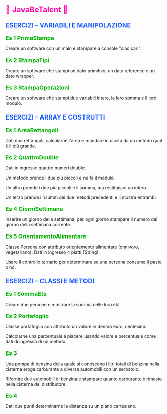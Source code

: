<h1 style="color: #ff00a8; font-size: 24px; margin-bottom: 12px;">🚀 JavaBeTalent 🌟</h1>

<h2 style="color: #1f5eff; font-size: 20px; margin-top: 24px; margin-bottom: 8px;">ESERCIZI – VARIABILI E MANIPOLAZIONE</h2>

<h3 style="color: #00b300; font-size: 18px; margin-top: 18px; margin-bottom: 6px;">Es 1 PrimaStampa</h3>
<p>Creare un software con un main e stampare a console "ciao cari".</p>

<h3 style="color: #00b300; font-size: 18px; margin-top: 18px; margin-bottom: 6px;">Es 2 StampaTipi</h3>
<p>Creare un software che stampi un dato primitivo, un dato reference e un dato wrapper.</p>

<h3 style="color: #00b300; font-size: 18px; margin-top: 18px; margin-bottom: 6px;">Es 3 StampaOperazioni</h3>
<p>Creare un software che stampi due variabili intere, la loro somma e il loro modulo.</p>

<h2 style="color: #1f5eff; font-size: 20px; margin-top: 24px; margin-bottom: 8px;">ESERCIZI – ARRAY E COSTRUTTI</h2>

<h3 style="color: #00b300; font-size: 18px; margin-top: 18px; margin-bottom: 6px;">Es 1 AreaRettangoli</h3>
<p>Dati due rettangoli, calcolarne l'area e mandare in uscita da un metodo qual è il più grande.</p>

<h3 style="color: #00b300; font-size: 18px; margin-top: 18px; margin-bottom: 6px;">Es 2 QuattroDouble</h3>
<p>Dati in ingresso quattro numeri double.</p>
<p>Un metodo prende i due più piccoli e ne fa il modulo.</p>
<p>Un altro prende i due più piccoli e li somma, ma restituisce un intero.</p>
<p>Un terzo prende i risultati dei due metodi precedenti e li mostra entrambi.</p>

<h3 style="color: #00b300; font-size: 18px; margin-top: 18px; margin-bottom: 6px;">Es 4 GiorniSettimana</h3>
<p>Inserire un giorno della settimana, per ogni giorno stampare il numero del giorno della settimana corrente.</p>

<h3 style="color: #00b300; font-size: 18px; margin-top: 18px; margin-bottom: 6px;">Es 5 OrientamentoAlimentare</h3>
<p>Classe Persona con attributo orientamento alimentare (onnivoro, vegetariano). Dati in ingresso 4 piatti (String).</p>
<p>Usare il controllo ternario per determinare se una persona consuma il pasto o no.</p>

<h2 style="color: #1f5eff; font-size: 20px; margin-top: 24px; margin-bottom: 8px;">ESERCIZI – CLASSI E METODI</h2>

<h3 style="color: #00b300; font-size: 18px; margin-top: 18px; margin-bottom: 6px;">Es 1 SommaEta</h3>
<p>Creare due persone e mostrare la somma delle loro età.</p>

<h3 style="color: #00b300; font-size: 18px; margin-top: 18px; margin-bottom: 6px;">Es 2 Portafoglio</h3>
<p>Classe portafoglio con attributo un valore in denaro euro, centesimi.</p>
<p>Calcolarne una percentuale a piacere usando valore e percentuale come dati di ingresso di un metodo.</p>

<h3 style="color: #00b300; font-size: 18px; margin-top: 18px; margin-bottom: 6px;">Es 3</h3>
<p>Una pompa di benzina della quale si conoscono i litri totali di benzina nella cisterna eroga carburante a diverse automobili con un serbatoio.</p>
<p>Rifornire due automobili di benzina e stampare quanto carburante è rimasto nella cisterna del distributore.</p>

<h3 style="color: #00b300; font-size: 18px; margin-top: 18px; margin-bottom: 6px;">Es 4</h3>
<p>Dati due punti determinarne la distanza su un piano cartesiano.</p>
